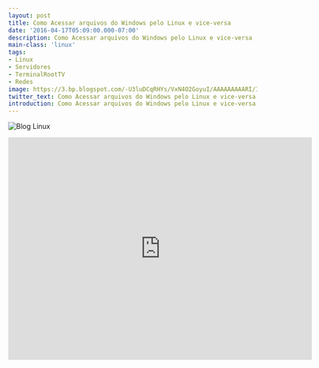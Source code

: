 ```yaml
---
layout: post
title: Como Acessar arquivos do Windows pelo Linux e vice-versa
date: '2016-04-17T05:09:00.000-07:00'
description: Como Acessar arquivos do Windows pelo Linux e vice-versa
main-class: 'linux'
tags:
- Linux
- Servidores
- TerminalRootTV
- Redes
image: https://3.bp.blogspot.com/-U3luDCqRHYs/VxN4O2GoyuI/AAAAAAAAARI/I5JXXh0f4UkvdvJlZAJVF7QF5OUs6tdTgCLcB/s72-c/como-acessar-windows-pelo-linux-video-youtube.jpg
twitter_text: Como Acessar arquivos do Windows pelo Linux e vice-versa
introduction: Como Acessar arquivos do Windows pelo Linux e vice-versa
---
```

![Blog Linux](https://3.bp.blogspot.com/-U3luDCqRHYs/VxN4O2GoyuI/AAAAAAAAARI/I5JXXh0f4UkvdvJlZAJVF7QF5OUs6tdTgCLcB/s320/como-acessar-windows-pelo-linux-video-youtube.jpg "Blog Linux")
<iframe allowfullscreen="" frameborder="0" height="450" src="https://www.youtube.com/embed/WGTbBfdEgJ0" width="615"><iframe>
Arquivo MODELO do smb.conf
